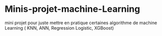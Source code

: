 # Minis-projet-machine-Learning
mini projet pour juste mettre en pratique certaines algorithme de machine Learning ( KNN, ANN, Regression Logistic, XGBoost)
